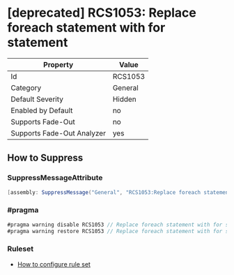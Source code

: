 # [deprecated] RCS1053: Replace foreach statement with for statement

Property | Value
--- | --- 
Id | RCS1053
Category | General
Default Severity | Hidden
Enabled by Default | no
Supports Fade-Out | no
Supports Fade-Out Analyzer | yes

## How to Suppress

### SuppressMessageAttribute

```csharp
[assembly: SuppressMessage("General", "RCS1053:Replace foreach statement with for statement.", Justification = "<Pending>")]
```

### \#pragma

```csharp
#pragma warning disable RCS1053 // Replace foreach statement with for statement.
#pragma warning restore RCS1053 // Replace foreach statement with for statement.
```

### Ruleset

* [How to configure rule set](../HowToConfigureAnalyzers.md)
